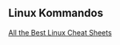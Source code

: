 ## Linux Kommandos

[All the Best Linux Cheat Sheets](https://www.nixtutor.com/linux/all-the-best-linux-cheat-sheets/)

